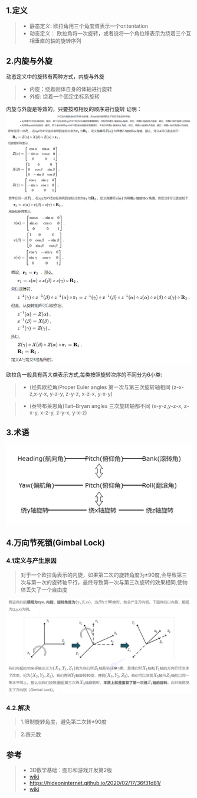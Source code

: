 ## 1.定义
> * 静态定义:
欧拉角用三个角度值表示一个oritentation
> * 动态定义：
欧拉角将一次旋转，或者说将一个角位移表示为绕着三个互相垂直的轴的旋转序列

## 2.内旋与外旋
动态定义中的旋转有两种方式，内旋与外旋
> * 内旋：绕着刚体自身的体轴进行旋转
> * 外旋: 绕着一个固定坐标系旋转

内旋与外旋是等效的，只要按照相反的顺序进行旋转
证明：
![](img/15.PNG)
![](img/16.PNG)
![](img/17.PNG)
![](img/18.PNG)

欧拉角一般具有两大类表示方式,每类按照旋转次序的不同分为6小类:

> * (经典欧拉角)Proper Euler angles
>    第一次与第三次旋转轴相同
>    (z-x-z,x-y-x, y-z-y, z-y-z, x-z-x, y-x-y)

> * (泰特布莱恩角)Tait–Bryan angles
>    三次旋转轴都不同 
>    (x-y-z,y-z-x, z-x-y, x-z-y, z-y-x, y-x-z)

## 3.术语
![](img/19.png)

## 4.万向节死锁(Gimbal Lock)
### 4.1定义与产生原因
> 对于一个欧拉角表示的内旋，如果第二次的旋转角度为±90度,会导致第三次与第一次的旋转轴平行，最终导致第一次与第三次旋转的效果相同,使物体丢失了一个自由度

![](img/20.PNG)

### 4.2.解决
> 1.限制旋转角度，避免第二次转±90度

> 2.四元数


## 参考
> * 3D数学基础：图形和游戏开发第2版
> * [wiki](https://zh.wikipedia.org/wiki/%E6%AC%A7%E6%8B%89%E8%A7%92)
> * <https://hideoninternet.github.io/2020/02/17/36f31d81/>
> * [wiki](https://en.wikipedia.org/wiki/Gimbal_lock)
